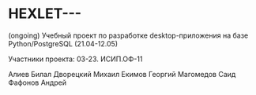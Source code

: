 # HEXLET---
(ongoing) Учебный проект по разработке desktop-приложения на базе Python/PostgreSQL (21.04-12.05)

Участники проекта:
03-23. ИСИП.ОФ-11

Алиев Билал
Дворецкий Михаил
Екимов Георгий
Магомедов Саид
Фафонов Андрей
